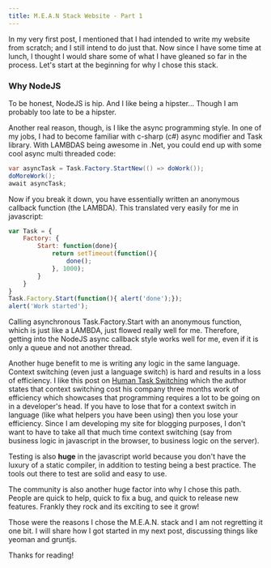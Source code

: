 ```yaml
---
title: M.E.A.N Stack Website - Part 1
---
```


In my very first post, I mentioned that I had intended to write my website from scratch; and I still intend to do just that.  Now since I have some time at lunch, I thought I would share some of what I have gleaned so far in the process. Let's start at the beginning for why I chose this stack.

### Why NodeJS

To be honest, NodeJS is hip. And I like being a hipster... Though I am probably too late to be a hipster.

Another real reason, though, is I like the async programming style. In one of my jobs, I had to become familiar with c-sharp (c#) async modifier and Task library.  With LAMBDAS being awesome in .Net, you could end up with some cool async multi threaded code: 

```c#
var asyncTask = Task.Factory.StartNew(() => doWork());
doMoreWork();
await asyncTask;
```

Now if you break it down, you have essentially written an anonymous callback function (the LAMBDA). This translated very easily for me in javascript:

```javascript
var Task = {
    Factory: {
        Start: function(done){
            return setTimeout(function(){
                done();
            }, 1000);
        }
    }
}
Task.Factory.Start(function(){ alert('done');});
alert('Work started');
```

Calling asynchronous Task.Factory.Start with an anonymous function, which is just like a LAMBDA, just flowed really well for me. Therefore, getting into the NodeJS async callback style works well for me, even if it is only a queue and not another thread.

Another huge benefit to me is writing any logic in the same language. Context switching (even just a language switch) is hard and results in a loss of efficiency. I like this post on [Human Task Switching](http://www.joelonsoftware.com/articles/fog0000000022.html) which the author states that context switching cost his company three months work of efficiency which showcases that programming requires a lot to be going on in a developer's head.  If you have to lose that for a context switch in language (like what helpers you have been using) then you lose your efficiency.  Since I am developing my site for blogging purposes, I don't want to have to take all that much time context switching (say from business logic in javascript in the browser, to business logic on the server).

Testing is also **huge** in the javascript world because you don't have the luxury of a static compiler, in addition to testing being a best practice. The tools out there to test are solid and easy to use.

The community is also another huge factor into why I chose this path.  People are quick to help, quick to fix a bug, and quick to release new features.  Frankly they rock and its exciting to see it grow!

Those were the reasons I chose the M.E.A.N. stack and I am not regretting it one bit.  I will share how I got started in my next post, discussing things like yeoman and gruntjs.  

Thanks for reading!
